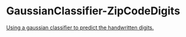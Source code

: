 # GaussianClassifier-ZipCodeDigits
<a href="http://nbviewer.ipython.org/github/tavant/GaussianClassifier-ZipCodeDigits/blob/master/Gaussian_Classifier.ipynb">Using a gaussian classifier to predict the handwritten digits.</a>
